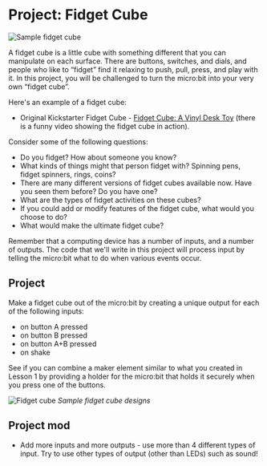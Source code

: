 # Project: Fidget Cube

![Sample fidget cube](/static/courses/csintro/algorithms/fidgetcube.jpg)

A fidget cube is a little cube with something different that you can manipulate on each surface. There are buttons, switches, and dials, and people who like to “fidget” find it relaxing to push, pull, press, and play with it. In this project, you will be challenged to turn the micro:bit into your very own “fidget cube”. 

Here's an example of a fidget cube:

* Original Kickstarter Fidget Cube - [Fidget Cube: A Vinyl Desk Toy](https://www.kickstarter.com/projects/antsylabs/fidget-cube-a-vinyl-desk-toy) (there is a funny video showing the fidget cube in action).

Consider some of the following questions:

* Do you fidget? How about someone you know?
* What kinds of things might that person fidget with? Spinning pens, fidget spinners, rings, coins? 
* There are many different versions of fidget cubes available now. Have you seen them before? Do you have one?
* What are the types of fidget activities on these cubes?
* If you could add or modify features of the fidget cube, what would you choose to do? 
* What would make the ultimate fidget cube?

Remember that a computing device has a number of inputs, and a number of outputs. The code that we'll write in this project will process input by telling the micro:bit what to do when various events occur.

## Project

Make a fidget cube out of the micro:bit by creating a unique output for each of the following inputs:

* on button A pressed
* on button B pressed
* on button A+B pressed
* on shake

See if you can combine a maker element similar to what you created in Lesson 1 by providing a holder for the micro:bit that holds it securely when you press one of the buttons.

![Fidget cube](/static/courses/csintro/algorithms/fidget-cube.jpg)
_Sample fidget cube designs_

## Project mod 
* Add more inputs and more outputs - use more than 4 different types of input. Try to use other types of output (other than LEDs) such as sound!